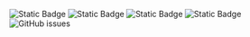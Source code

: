 ![Static Badge](https://img.shields.io/badge/blacklists-60-000000) ![Static Badge](https://img.shields.io/badge/blacklisted-2926276-cc0000) ![Static Badge](https://img.shields.io/badge/whitelisted-2242-00CC00) ![Static Badge](https://img.shields.io/badge/streaming_blacklist-28106-000000) ![GitHub issues](https://img.shields.io/github/issues/fabriziosalmi/blacklists)
